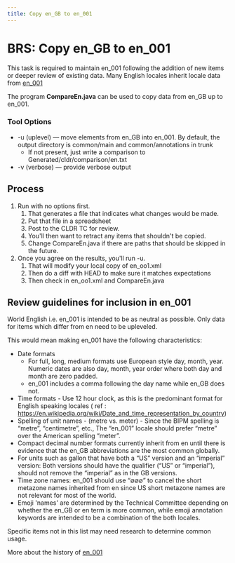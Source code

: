 ```yaml
---
title: Copy en_GB to en_001
---
```



# BRS: Copy en\_GB to en\_001

This task is required to maintain en_001 following the addition of new items or deeper review of existing data.
Many English locales inherit locale data from [en_001][]

The program **CompareEn.java** can be used to copy data from en_GB up to en_001.

### Tool Options

-   \-u (uplevel) — move elements from en_GB into en_001. By default, the output directory is common/main and common/annotations in trunk
    -   If not present, just write a comparison to Generated/cldr/comparison/en.txt
-   \-v (verbose) — provide verbose output

## Process

1.  Run with no options first.
    1.  That generates a file that indicates what changes would be made.
    2.  Put that file in a spreadsheet
    3.  Post to the CLDR TC for review.
    4.  You'll then want to retract any items that shouldn't be copied.
    5.  Change CompareEn.java if there are paths that should be skipped in the future.
2.  Once you agree on the results, you'll run -u.
    1.  That will modify your local copy of en\_oo1.xml
    2.  Then do a diff with HEAD to make sure it matches expectations
    3.  Then check in en\_oo1.xml and CompareEn.java

## Review guidelines for inclusion in en_001

World English i.e. en_001 is intended to be as neutral as possible. Only data for items which differ from en need to be upleveled.

This would mean making en_001 have the following characteristics:
- Date formats
    - For full, long, medium formats use European style day, month, year. Numeric dates are also day, month, year order where both day and month are zero padded.
    - en_001 includes a comma following the day name while en_GB does not.
- Time formats - Use 12 hour clock, as this is the predominant format for English speaking locales ( ref : https://en.wikipedia.org/wiki/Date_and_time_representation_by_country)
- Spelling of unit names - (metre vs. meter) - Since the BIPM spelling is “metre”, “centimetre”, etc., The “en_001” locale should prefer “metre” over the American spelling “meter”.
- Compact decimal number formats currently inherit from en until there is evidence that the en_GB abbreviations are the most common globally.
- For units such as gallon that have both a “US” version and an “imperial” version: Both versions should have the qualifier (“US” or “imperial”), should not remove the “imperial” as in the GB versions.
- Time zone names: en_001 should use “∅∅∅” to cancel the short metazone names inherited from en since US short metazone names are not relevant for most of the world.
- Emoji 'names' are determined by the Technical Committee depending on whether the en_GB or en term is more common, while emoji annotation keywords are intended to be a combination of the both locales.

Specific items not in this list may need research to determine common usage.

More about the history of [en_001][]

[en_001]: https://cldr.unicode.org/development/development-process/design-proposals/english-inheritance

